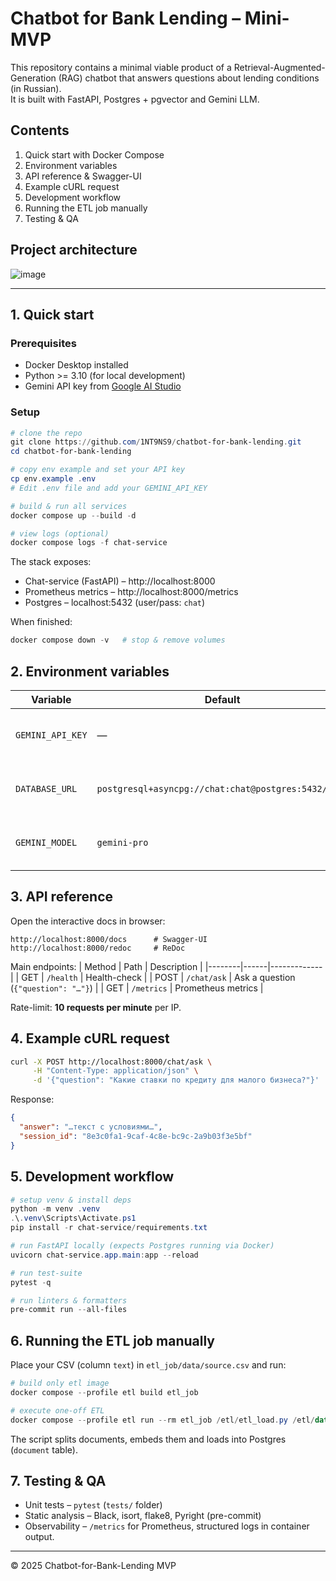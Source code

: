 # Chatbot for Bank Lending – Mini-MVP

This repository contains a minimal viable product of a Retrieval-Augmented-Generation (RAG) chatbot that answers questions about lending conditions (in Russian).  
It is built with FastAPI, Postgres + pgvector and Gemini LLM.

## Contents
1. Quick start with Docker Compose  
2. Environment variables  
3. API reference & Swagger-UI  
4. Example cURL request  
5. Development workflow  
6. Running the ETL job manually  
7. Testing & QA  

## Project architecture

   ![image](https://github.com/user-attachments/assets/129f7f8e-8c2a-45eb-ab03-537ebf31d0ac)
   
---

## 1. Quick start

### Prerequisites
- Docker Desktop installed
- Python >= 3.10 (for local development)
- Gemini API key from [Google AI Studio](https://makersuite.google.com/app/apikey)

### Setup
```powershell
# clone the repo
git clone https://github.com/1NT9NS9/chatbot-for-bank-lending.git
cd chatbot-for-bank-lending

# copy env example and set your API key
cp env.example .env
# Edit .env file and add your GEMINI_API_KEY

# build & run all services
docker compose up --build -d

# view logs (optional)
docker compose logs -f chat-service
```
The stack exposes:
* Chat-service (FastAPI) – http://localhost:8000  
* Prometheus metrics – http://localhost:8000/metrics  
* Postgres – localhost:5432 (user/pass: `chat`)

When finished:
```powershell
docker compose down -v   # stop & remove volumes
```

## 2. Environment variables
| Variable | Default | Description |
|----------|---------|-------------|
| `GEMINI_API_KEY` | — | **Required.** API-key for Google Gemini. |
| `DATABASE_URL` | `postgresql+asyncpg://chat:chat@postgres:5432/chat` | Overwrite only for standalone runs. |
| `GEMINI_MODEL` | `gemini-pro` | Change model version if needed. |

## 3. API reference
Open the interactive docs in browser:
```
http://localhost:8000/docs      # Swagger-UI
http://localhost:8000/redoc     # ReDoc
```

Main endpoints:
| Method | Path | Description |
|--------|------|-------------|
| GET | `/health` | Health-check |
| POST | `/chat/ask` | Ask a question (`{"question": "…"}`) |
| GET | `/metrics` | Prometheus metrics |

Rate-limit: **10 requests per minute** per IP.

## 4. Example cURL request
```bash
curl -X POST http://localhost:8000/chat/ask \
     -H "Content-Type: application/json" \
     -d '{"question": "Какие ставки по кредиту для малого бизнеса?"}'
```
Response:
```json
{
  "answer": "…текст с условиями…",
  "session_id": "8e3c0fa1-9caf-4c8e-bc9c-2a9b03f3e5bf"
}
```

## 5. Development workflow
```powershell
# setup venv & install deps
python -m venv .venv
.\.venv\Scripts\Activate.ps1
pip install -r chat-service/requirements.txt

# run FastAPI locally (expects Postgres running via Docker)
uvicorn chat-service.app.main:app --reload

# run test-suite
pytest -q

# run linters & formatters
pre-commit run --all-files
```

## 6. Running the ETL job manually
Place your CSV (column `text`) in `etl_job/data/source.csv` and run:
```powershell
# build only etl image
docker compose --profile etl build etl_job

# execute one-off ETL
docker compose --profile etl run --rm etl_job /etl/etl_load.py /etl/data/source.csv
```
The script splits documents, embeds them and loads into Postgres (`document` table).

## 7. Testing & QA
* Unit tests – `pytest` (`tests/` folder)
* Static analysis – Black, isort, flake8, Pyright (pre-commit)
* Observability – `/metrics` for Prometheus, structured logs in container output.

---
© 2025 Chatbot-for-Bank-Lending MVP 

